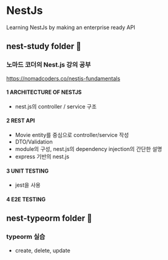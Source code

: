 # NestJs
Learning NestJs by making an enterprise ready API

## nest-study folder 📁
### 노마드 코더의 Nest.js 강의 공부
https://nomadcoders.co/nestjs-fundamentals

#### 1 ARCHITECTURE OF NESTJS
- nest.js의 controller / service 구조
#### 2 REST API
- Movie entity를 중심으로 controller/service 작성
- DTO/Validation
- module의 구성, nest.js의 dependency injection의 간단한 설명
- express 기반의 nest.js
#### 3 UNIT TESTING
- jest을 사용
#### 4 E2E TESTING


## nest-typeorm folder 📁
### typeorm 실습
- create, delete, update
